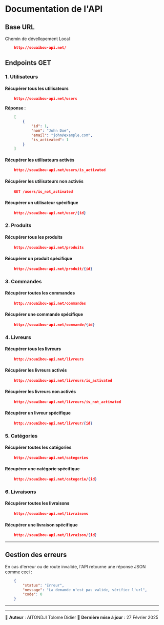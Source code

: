 # Documentation de l'API

## Base URL

Chemin de dévellopement Local

```json
    http://souaibou-api.net/
```

## Endpoints GET

### 1. Utilisateurs

#### Récupérer tous les utilisateurs

```json
    http://souaibou-api.net/users
```

**Réponse :**

```json
    [
        {
            "id": 1,
            "nom": "John Doe",
            "email": "john@example.com",
            "is_activated": 1
        }
    ]
```

#### Récupérer les utilisateurs activés

```json
    http://souaibou-api.net/users/is_activated
```

#### Récupérer les utilisateurs non activés

```json
    GET /users/is_not_activated
```

#### Récupérer un utilisateur spécifique

```json
    http://souaibou-api.net/user/{id}
```

### 2. Produits

#### Récupérer tous les produits

```json
    http://souaibou-api.net/produits
```

#### Récupérer un produit spécifique

```json
    http://souaibou-api.net/produit/{id}
```

### 3. Commandes

#### Récupérer toutes les commandes

```json
    http://souaibou-api.net/commandes
```

#### Récupérer une commande spécifique

```json
    http://souaibou-api.net/commande/{id}
```

### 4. Livreurs

#### Récupérer tous les livreurs

```json
    http://souaibou-api.net/livreurs
```

#### Récupérer les livreurs activés

```json
    http://souaibou-api.net/livreurs/is_activated
```

#### Récupérer les livreurs non activés

```json
    http://souaibou-api.net/livreurs/is_not_activated
```

#### Récupérer un livreur spécifique

```json
    http://souaibou-api.net/livreur/{id}
```

### 5. Catégories

#### Récupérer toutes les catégories

```json
    http://souaibou-api.net/categories
```

#### Récupérer une catégorie spécifique

```json
    http://souaibou-api.net/categorie/{id}
```

### 6. Livraisons

#### Récupérer toutes les livraisons

```json
    http://souaibou-api.net/livraisons
```

#### Récupérer une livraison spécifique

```json
    http://souaibou-api.net/livraison/{id}
```

---

## Gestion des erreurs

En cas d'erreur ou de route invalide, l'API retourne une réponse JSON comme ceci :

```json
    {
        "status": "Erreur",
        "message": "La demande n'est pas valide, vérifiez l'url",
        "code": 0
    }
```

---

---

📌 **Auteur** : AITONDJI Tolome Didier
📅 **Dernière mise à jour** : 27 Février 2025
